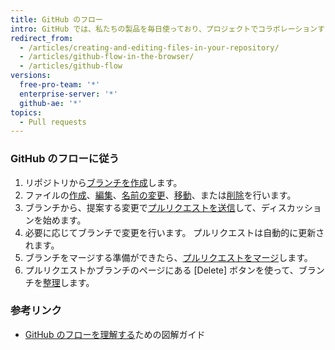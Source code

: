 ```yaml
---
title: GitHub のフロー
intro: GitHub では、私たちの製品を毎日使っており、プロジェクトでコラボレーションするためのワークフローを開発しています。 Team の規模や技術的な専門知識の深さにかかわらず使えるように、弊社はワークフローの各手順が Web ベースのインターフェイスで完結できるようにしました。
redirect_from:
  - /articles/creating-and-editing-files-in-your-repository/
  - /articles/github-flow-in-the-browser/
  - /articles/github-flow
versions:
  free-pro-team: '*'
  enterprise-server: '*'
  github-ae: '*'
topics:
  - Pull requests
---
```


### GitHub のフローに従う

1. リポジトリから[ブランチを作成](/articles/creating-and-deleting-branches-within-your-repository)します。
2. ファイルの[作成](/articles/creating-new-files)、[編集](/articles/editing-files)、[名前の変更](/articles/renaming-a-file)、[移動](/articles/moving-a-file-to-a-new-location)、または[削除](/github/managing-files-in-a-repository/deleting-files-in-a-repository)を行います。
3. ブランチから、提案する変更で[プルリクエストを送信](/articles/creating-a-pull-request)して、ディスカッションを始めます。
4. 必要に応じてブランチで変更を行います。 プルリクエストは自動的に更新されます。
5. ブランチをマージする準備ができたら、[プルリクエストをマージ](/articles/merging-a-pull-request)します。
6. プルリクエストかブランチのページにある [Delete] ボタンを使って、ブランチを[整理](/articles/deleting-unused-branches)します。

### 参考リンク

- [GitHub のフローを理解する](https://guides.github.com/introduction/flow/)ための図解ガイド
